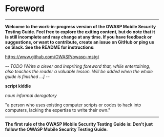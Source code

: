 # Foreword

---

**Welcome to the work-in-progress version of the OWASP Mobile Security Testing Guide. Feel free to explore the exiting content, but do note  that it is still incomplete and may change at any time. If you have feedback or suggestions, or want to contribute, create an issue on GitHub or ping us on Slack. See the README for instructions:**

https://www.github.com/OWASP/owasp-mstg/

*-- TODO [Write a clever and inspriring foreword that, while entertaining, also teaches the reader a valuable lesson. Will be added when the whole guide is finished ...] --*

**script kiddie**

*noun informal derogatory*

"a person who uses existing computer scripts or codes to hack into computers, lacking the expertise to write their own."

---

**The first rule of the OWASP Mobile Security Testing Guide is: Don't just follow the OWASP Mobile Security Testing Guide.**

